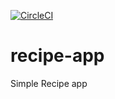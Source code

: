 [![CircleCI](https://circleci.com/gh/PatrykTru/recipe-app/tree/master.svg?style=svg)](https://circleci.com/gh/PatrykTru/recipe-app/tree/master)
# recipe-app
Simple Recipe app
